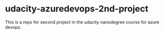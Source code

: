# udacity-azuredevops-2nd-project
This is a repo for second project in the udacity nanodegree course for azure devops. 
